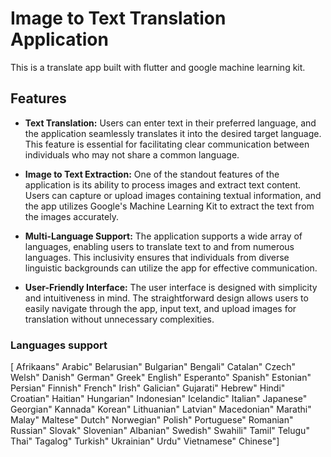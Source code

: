 # Image to Text Translation Application

This is a translate app built with flutter and google machine learning kit.

## Features
- **Text Translation:**
Users can enter text in their preferred language, and the application seamlessly translates it into the desired target language. This feature is essential for facilitating clear communication between individuals who may not share a common language.

- **Image to Text Extraction:**
One of the standout features of the application is its ability to process images and extract text content. Users can capture or upload images containing textual information, and the app utilizes Google's Machine Learning Kit to extract the text from the images accurately.

- **Multi-Language Support:**
The application supports a wide array of languages, enabling users to translate text to and from numerous languages. This inclusivity ensures that individuals from diverse linguistic backgrounds can utilize the app for effective communication.

- **User-Friendly Interface:**
The user interface is designed with simplicity and intuitiveness in mind. The straightforward design allows users to easily navigate through the app, input text, and upload images for translation without unnecessary complexities.

### Languages support

[
Afrikaans"
Arabic"
Belarusian"
Bulgarian"
Bengali"
Catalan"
Czech"
Welsh"
Danish"
German"
Greek"
English"
Esperanto"
Spanish"
Estonian"
Persian"
Finnish"
French"
Irish"
Galician"
Gujarati"
Hebrew"
Hindi"
Croatian"
Haitian"
Hungarian"
Indonesian"
Icelandic"
Italian"
Japanese"
Georgian"
Kannada"
Korean"
Lithuanian"
Latvian"
Macedonian"
Marathi"
Malay"
Maltese"
Dutch"
Norwegian"
Polish"
Portuguese"
Romanian"
Russian"
Slovak"
Slovenian"
Albanian"
Swedish"
Swahili"
Tamil"
Telugu"
Thai"
Tagalog"
Turkish"
Ukrainian"
Urdu"
Vietnamese"
Chinese"]
